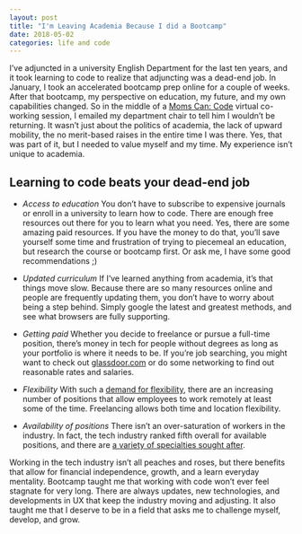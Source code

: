 ```yaml
---
layout: post
title: "I'm Leaving Academia Because I did a Bootcamp"
date: 2018-05-02
categories: life and code
---
```


I’ve adjuncted in a university English Department for the last ten years, and it took learning to code to realize that adjuncting was a dead-end job. In January, I took an accelerated bootcamp prep online for a couple of weeks. After that bootcamp, my perspective on education, my future, and my own capabilities changed. So in the middle of a [Moms Can: Code](www.momscancode.com) virtual co-working session, I emailed my department chair to tell him I wouldn’t be returning. It wasn’t just about the politics of academia, the lack of upward mobility, the no merit-based raises in the entire time I was there. Yes, that was part of it, but I needed to value myself and my time. My experience isn’t unique to academia.

## Learning to code beats your dead-end job
* _Access to education_ You don’t have to subscribe to expensive journals or enroll in a university to learn how to code. There are enough free resources out there for you to learn what you need. Yes, there are some amazing paid resources. If you have the money to do that, you’ll save yourself some time and frustration of trying to piecemeal an education, but research the course or bootcamp first. Or ask me, I have some good recommendations ;)

* _Updated curriculum_ If I’ve learned anything from academia, it’s that things move slow. Because there are so many resources online and people are frequently updating them, you don’t have to worry about being a step behind. Simply google the latest and greatest methods, and see what browsers are fully supporting.

* _Getting paid_ Whether you decide to freelance or pursue a full-time position, there’s money in tech for people without degrees as long as your portfolio is where it needs to be. If you’re job searching, you might want to check out [glassdoor.com](glassdoor.com) or do some networking to find out reasonable rates and salaries.

* _Flexibility_ With such a [demand for flexibility](http://news.gallup.com/opinion/gallup/216758/best-employee-perks-questions-ask-first.aspx?g_source=ALL_GALLUP_HEADLINES&g_medium=topic&g_campaign=tiles), there are an increasing number of positions that allow employees to work remotely at least some of the time. Freelancing allows both time and location flexibility.

* _Availability of positions_  There isn’t an over-saturation of workers in the industry. In fact, the tech industry ranked fifth overall for available positions, and there are [a variety of specialties sought after](http://www.businessinsider.com/15-tech-jobs-us-employers-cant-seem-to-fill-2017-2).

Working in the tech industry isn’t all peaches and roses, but there benefits that allow for financial independence, growth, and a learn everyday mentality. Bootcamp taught me that working with code won’t ever feel stagnate for very long. There are always updates, new technologies, and developments in UX that keep the industry moving and adjusting. It also taught me that I deserve to be in a field that asks me to challenge myself, develop, and grow.
